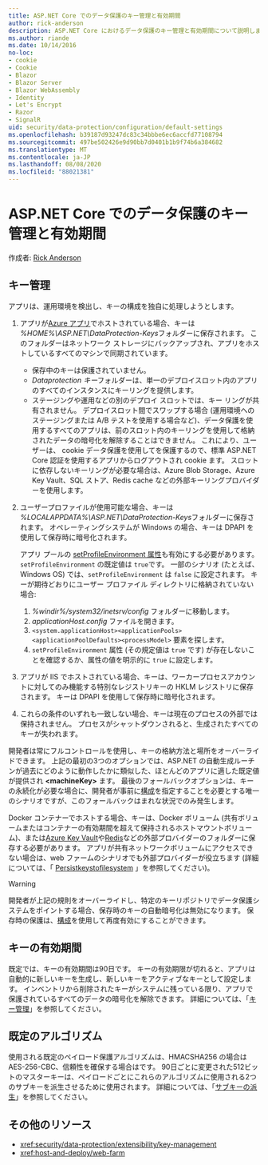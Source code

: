 ```yaml
---
title: ASP.NET Core でのデータ保護のキー管理と有効期間
author: rick-anderson
description: ASP.NET Core におけるデータ保護のキー管理と有効期間について説明します。
ms.author: riande
ms.date: 10/14/2016
no-loc:
- cookie
- Cookie
- Blazor
- Blazor Server
- Blazor WebAssembly
- Identity
- Let's Encrypt
- Razor
- SignalR
uid: security/data-protection/configuration/default-settings
ms.openlocfilehash: b39187d93247dc83c34bbbe6ec6accfd77108794
ms.sourcegitcommit: 497be502426e9d90bb7d0401b1b9f74b6a384682
ms.translationtype: MT
ms.contentlocale: ja-JP
ms.lasthandoff: 08/08/2020
ms.locfileid: "88021381"
---
```

# <a name="data-protection-key-management-and-lifetime-in-aspnet-core"></a>ASP.NET Core でのデータ保護のキー管理と有効期間

作成者: [Rick Anderson](https://twitter.com/RickAndMSFT)

## <a name="key-management"></a>キー管理

アプリは、運用環境を検出し、キーの構成を独自に処理しようとします。

1. アプリが[Azure アプリ](https://azure.microsoft.com/services/app-service/)でホストされている場合、キーは *%HOME%\ASP.NET\DataProtection-Keys*フォルダーに保存されます。 このフォルダーはネットワーク ストレージにバックアップされ、アプリをホストしているすべてのマシンで同期されています。
   * 保存中のキーは保護されていません。
   * *Dataprotection キー*フォルダーは、単一のデプロイスロット内のアプリのすべてのインスタンスにキーリングを提供します。
   * ステージングや運用などの別のデプロイ スロットでは、キー リングが共有されません。 デプロイスロット間でスワップする場合 (運用環境へのステージングまたは A/B テストを使用する場合など)、データ保護を使用するすべてのアプリは、前のスロット内のキーリングを使用して格納されたデータの暗号化を解除することはできません。 これにより、ユーザーは、 cookie データ保護を使用してを保護するので、標準 ASP.NET Core 認証を使用するアプリからログアウトされ cookie ます。 スロットに依存しないキーリングが必要な場合は、Azure Blob Storage、Azure Key Vault、SQL ストア、Redis cache などの外部キーリングプロバイダーを使用します。

1. ユーザープロファイルが使用可能な場合、キーは *%LOCALAPPDATA%\ASP.NET\DataProtection-Keys*フォルダーに保存されます。 オペレーティングシステムが Windows の場合、キーは DPAPI を使用して保存時に暗号化されます。

   アプリ プールの [setProfileEnvironment 属性](/iis/configuration/system.applicationhost/applicationpools/add/processmodel#configuration)も有効にする必要があります。 `setProfileEnvironment` の既定値は `true`です。 一部のシナリオ (たとえば、Windows OS) では、`setProfileEnvironment` は `false` に設定されます。 キーが期待どおりにユーザー プロファイル ディレクトリに格納されていない場合:

   1. *%windir%/system32/inetsrv/config* フォルダーに移動します。
   1. *applicationHost.config* ファイルを開きます。
   1. `<system.applicationHost><applicationPools><applicationPoolDefaults><processModel>` 要素を探します。
   1. `setProfileEnvironment` 属性 (その規定値は `true` です) が存在しないことを確認するか、属性の値を明示的に `true` に設定します。

1. アプリが IIS でホストされている場合、キーは、ワーカープロセスアカウントに対してのみ機能する特別なレジストリキーの HKLM レジストリに保存されます。 キーは DPAPI を使用して保存時に暗号化されます。

1. これらの条件のいずれも一致しない場合、キーは現在のプロセスの外部では保持されません。 プロセスがシャットダウンされると、生成されたすべてのキーが失われます。

開発者は常にフルコントロールを使用し、キーの格納方法と場所をオーバーライドできます。 上記の最初の3つのオプションでは、ASP.NET の自動生成ルーチンが過去にどのように動作したかに類似した、ほとんどのアプリに適した既定値が提供され **\<machineKey>** ます。 最後のフォールバックオプションは、キーの永続化が必要な場合に、開発者が事前に[構成](xref:security/data-protection/configuration/overview)を指定することを必要とする唯一のシナリオですが、このフォールバックはまれな状況でのみ発生します。

Docker コンテナーでホストする場合、キーは、Docker ボリューム (共有ボリュームまたはコンテナーの有効期間を超えて保持されるホストマウントボリューム)、または[Azure Key Vault](https://azure.microsoft.com/services/key-vault/)や[Redis](https://redis.io/)などの外部プロバイダーのフォルダーに保存する必要があります。 アプリが共有ネットワークボリュームにアクセスできない場合は、web ファームのシナリオでも外部プロバイダーが役立ちます (詳細については、「 [Persistkeystofilesystem](xref:security/data-protection/configuration/overview#persistkeystofilesystem) 」を参照してください)。

> [!WARNING]
> 開発者が上記の規則をオーバーライドし、特定のキーリポジトリでデータ保護システムをポイントする場合、保存時のキーの自動暗号化は無効になります。 保存時の保護は、[構成](xref:security/data-protection/configuration/overview)を使用して再度有効にすることができます。

## <a name="key-lifetime"></a>キーの有効期間

既定では、キーの有効期間は90日です。 キーの有効期限が切れると、アプリは自動的に新しいキーを生成し、新しいキーをアクティブなキーとして設定します。 インベントリから削除されたキーがシステムに残っている限り、アプリで保護されているすべてのデータの暗号化を解除できます。 詳細については、「[キー管理](xref:security/data-protection/implementation/key-management#key-expiration-and-rolling)」を参照してください。

## <a name="default-algorithms"></a>既定のアルゴリズム

使用される既定のペイロード保護アルゴリズムは、HMACSHA256 の場合は AES-256-CBC、信頼性を確保する場合はです。 90日ごとに変更された512ビットのマスターキーは、ペイロードごとにこれらのアルゴリズムに使用される2つのサブキーを派生させるために使用されます。 詳細については、「[サブキーの派生](xref:security/data-protection/implementation/subkeyderivation#additional-authenticated-data-and-subkey-derivation)」を参照してください。

## <a name="additional-resources"></a>その他のリソース

* <xref:security/data-protection/extensibility/key-management>
* <xref:host-and-deploy/web-farm>
